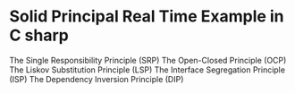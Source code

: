 # Solid Principal Real Time Example in C sharp
The Single Responsibility Principle (SRP)
The Open-Closed Principle (OCP)
The Liskov Substitution Principle (LSP)
The Interface Segregation Principle (ISP)
The Dependency Inversion Principle (DIP)
